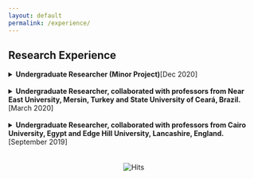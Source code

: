```yaml
---
layout: default
permalink: /experience/
---
```


## Research Experience<a name="research"></a>

<details>

<summary><b>Undergraduate Researcher (Minor Project)</b>[Dec 2020]</summary>

 
  * Under [Dr. Deepak Gupta's](https://scholar.google.com/citations?user=MpPI1p4AAAAJ&hl=en) guidance, Proposed a method for generating domain-controlled titles for scientific papers using text-to-text transformer model.
  * Framework: Python (Pytorch)


</details>
<br>

<details>
  
<summary><b>Undergraduate Researcher, collaborated with professors from Near East University, Mersin, Turkey and State University of Ceará, Brazil.</b> [March 2020]</summary>


  * Proposed and implemented a GAN called CovidGAN that generated synthetic chest X-ray images to enhance the performance of CNN for Covid-19 detection. The research aimed at improved Covid-19 detection and more robust radiology systems. Paper published in IEEE Access
  * Framework: Python (Keras)

</details>
<br>
<details>
  
<summary><b>Undergraduate Researcher, collaborated with professors from Cairo University, Egypt and Edge Hill University, Lancashire, England.</b> [September 2019]</summary>

 
  * Proposed and implemented an optimised DenseNet model which has been contrasted with the current CNN architectures by considering two (time and accuracy) quality measures. The study indicated that the performance of the optimised DenseNet model was close to that of the established CNN architectures with far fewer parameters and computation time. Paper published in Computers and Electronics in Agriculture, Elsevier.
  * Frameworks: Python (TensorFlow and Keras) 

</details>

<br>
<br>

<center> <img src="https://hitcounter.pythonanywhere.com/count/tag.svg" alt="Hits"> </center>

